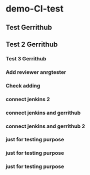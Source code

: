 # demo-CI-test
## Test Gerrithub
## Test 2 Gerrithub
### Test 3 Gerrithub
### Add reviewer anrgtester
### Check adding
### connect jenkins 2
### connect jenkins and gerrithub
### connect jenkins and gerrithub 2
### just for testing purpose
### just for testing purpose
### just for testing purpose
